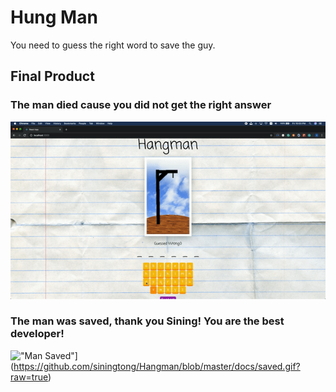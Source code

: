 # Hung Man

You need to guess the right word to save the guy.

## Final Product

### The man died cause you did not get the right answer

!["Man Died"](https://github.com/siningtong/Hangman/blob/master/docs/dead.gif?raw=true)

### The man was saved, thank you Sining! You are the best developer!

!["Man Saved"]([)](https://github.com/siningtong/Hangman/blob/master/docs/saved.gif?raw=true)
